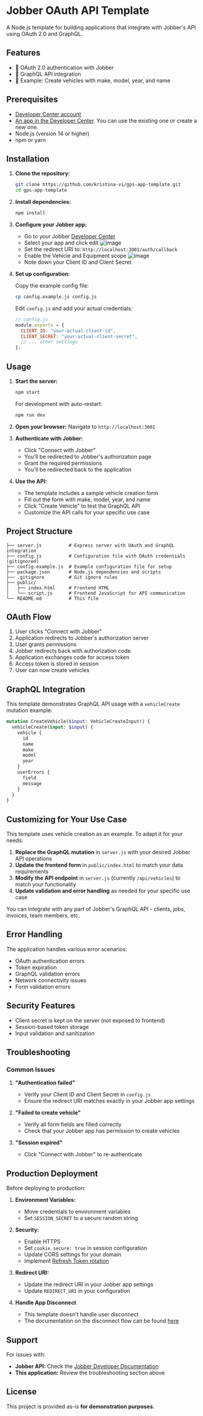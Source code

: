 # Jobber OAuth API Template

A Node.js template for building applications that integrate with Jobber's API using OAuth 2.0 and GraphQL.

## Features

- 🔐 OAuth 2.0 authentication with Jobber
- 🔌 GraphQL API integration
- 🚗 Example: Create vehicles with make, model, year, and name

## Prerequisites

- [Developer Center account](https://developer.getjobber.com/)
- [An app in the Developer Center](https://developer.getjobber.com/apps). You can use the existing one or create a new one.
- Node.js (version 14 or higher)
- npm or yarn

## Installation

1. **Clone the repository:**

   ```bash
   git clone https://github.com/kristina-vi/gps-app-template.git
   cd gps-app-template
   ```

2. **Install dependencies:**

   ```bash
   npm install
   ```

3. **Configure your Jobber app:**

   - Go to your Jobber [Developer Center](https://developer.getjobber.com/apps)
   - Select your app and click edit
     ![image](https://github.com/user-attachments/assets/9fd648a4-73db-434e-a95e-c37d44733ca8)
   - Set the redirect URI to: `http://localhost:3001/auth/callback`
   - Enable the Vehicle and Equipment scope
     ![image](https://github.com/user-attachments/assets/f51611ee-355f-4ec1-b917-7befceca985d)
   - Note down your Client ID and Client Secret

4. **Set up configuration:**

   Copy the example config file:

   ```bash
   cp config.example.js config.js
   ```

   Edit `config.js` and add your actual credentials:

   ```javascript
   // config.js
   module.exports = {
     CLIENT_ID: "your-actual-client-id",
     CLIENT_SECRET: "your-actual-client-secret",
     // ... other settings
   };
   ```

## Usage

1. **Start the server:**

   ```bash
   npm start
   ```

   For development with auto-restart:

   ```bash
   npm run dev
   ```

2. **Open your browser:**
   Navigate to `http://localhost:3001`

3. **Authenticate with Jobber:**

   - Click "Connect with Jobber"
   - You'll be redirected to Jobber's authorization page
   - Grant the required permissions
   - You'll be redirected back to the application

4. **Use the API:**
   - The template includes a sample vehicle creation form
   - Fill out the form with make, model, year, and name
   - Click "Create Vehicle" to test the GraphQL API
   - Customize the API calls for your specific use case

## Project Structure

```
├── server.js          # Express server with OAuth and GraphQL integration
├── config.js          # Configuration file with OAuth credentials (gitignored)
├── config.example.js  # Example configuration file for setup
├── package.json       # Node.js dependencies and scripts
├── .gitignore         # Git ignore rules
├── public/
│   ├── index.html     # Frontend HTML
│   └── script.js      # Frontend JavaScript for API communication
└── README.md          # This file
```

## OAuth Flow

1. User clicks "Connect with Jobber"
2. Application redirects to Jobber's authorization server
3. User grants permissions
4. Jobber redirects back with authorization code
5. Application exchanges code for access token
6. Access token is stored in session
7. User can now create vehicles

## GraphQL Integration

This template demonstrates GraphQL API usage with a `vehicleCreate` mutation example:

```graphql
mutation CreateVehicle($input: VehicleCreateInput!) {
  vehicleCreate(input: $input) {
    vehicle {
      id
      name
      make
      model
      year
    }
    userErrors {
      field
      message
    }
  }
}
```

## Customizing for Your Use Case

This template uses vehicle creation as an example. To adapt it for your needs:

1. **Replace the GraphQL mutation** in `server.js` with your desired Jobber API operations
2. **Update the frontend form** in `public/index.html` to match your data requirements
3. **Modify the API endpoint** in `server.js` (currently `/api/vehicles`) to match your functionality
4. **Update validation and error handling** as needed for your specific use case

You can integrate with any part of Jobber's GraphQL API - clients, jobs, invoices, team members, etc.

## Error Handling

The application handles various error scenarios:

- OAuth authentication errors
- Token expiration
- GraphQL validation errors
- Network connectivity issues
- Form validation errors

## Security Features

- Client secret is kept on the server (not exposed to frontend)
- Session-based token storage
- Input validation and sanitization

## Troubleshooting

### Common Issues

1. **"Authentication failed"**

   - Verify your Client ID and Client Secret in `config.js`
   - Ensure the redirect URI matches exactly in your Jobber app settings

2. **"Failed to create vehicle"**

   - Verify all form fields are filled correctly
   - Check that your Jobber app has permission to create vehicles

3. **"Session expired"**
   - Click "Connect with Jobber" to re-authenticate

## Production Deployment

Before deploying to production:

1. **Environment Variables:**

   - Move credentials to environment variables
   - Set `SESSION_SECRET` to a secure random string

2. **Security:**

   - Enable HTTPS
   - Set `cookie.secure: true` in session configuration
   - Update CORS settings for your domain
   - Implement [Refresh Token rotation](https://developer.getjobber.com/docs/building_your_app/app_authorization/#refresh-token-flow)

3. **Redirect URI:**
   - Update the redirect URI in your Jobber app settings
   - Update `REDIRECT_URI` in your configuration
  
4. **Handle App Disconnect**
   - This template doesn't handle user disconnect
   - The documentation on the disconnect flow can be found [here](https://developer.getjobber.com/docs/building_your_app/app_authorization/#handling-app-disconnects)

## Support

For issues with:

- **Jobber API:** Check the [Jobber Developer Documentation](https://developer.getjobber.com/docs)
- **This application:** Review the troubleshooting section above

## License

This project is provided as-is **for demonstration purposes.**
